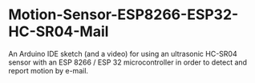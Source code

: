 # Motion-Sensor-ESP8266-ESP32-HC-SR04-Mail
An Arduino IDE sketch (and a video) for using an ultrasonic HC-SR04 sensor with an ESP 8266 / ESP 32 microcontroller in order to detect and report motion by e-mail.
